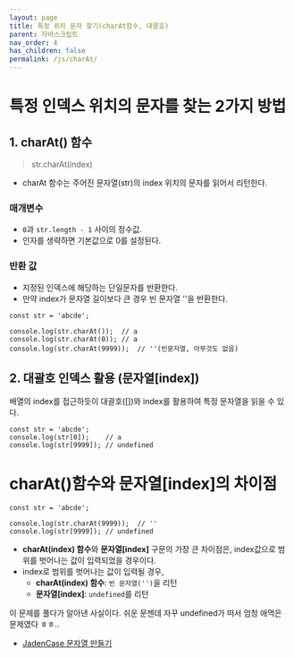```yaml
---
layout: page
title: 특정 위치 문자 찾기(charAt함수, 대괄호)
parent: 자바스크립트
nav_order: 4
has_children: false
permalink: /js/charAt/
---
```


# 특정 인덱스 위치의 문자를 찾는 2가지 방법

## 1\. charAt() 함수

> str.charAt(index)

- charAt 함수는 주어진 문자열(str)의 index 위치의 문자를 읽어서 리턴한다.

### 매개변수  
- `0`과 `str.length - 1` 사이의 정수값.
- 인자를 생략하면 기본값으로 0를 설정된다.

### 반환 값  
- 지정된 인덱스에 해당하는 단일문자를 반환한다.
- 만약 index가 문자열 길이보다 큰 경우 빈 문자열 ''을 반환한다.

```
const str = 'abcde';

console.log(str.charAt());  // a
console.log(str.charAt(0)); // a
console.log(str.charAt(9999));  // ''(빈문자열, 아무것도 없음)
```

## 2\. 대괄호 인덱스 활용 (문자열[index])

배열의 index를 접근하듯이 대괄호([])와 index를 활용하여 특정 문자열을 읽을 수 있다.

```
const str = 'abcde';
console.log(str[0]);    // a
console.log(str[9999]); // undefined
```

# charAt()함수와 문자열[index]의 차이점

```
const str = 'abcde';

console.log(str.charAt(9999));  // ''
console.log(str[9999]); // undefined
```

- **charAt(index) 함수**와 **문자열[index]** 구문의 가장 큰 차이점은, index값으로 범위를 벗어나는 값이 입력되었을 경우이다.  
- index로 범위를 벗어나는 값이 입력될 경우,
    - **charAt(index) 함수**: `빈 문자열('')`을 리턴
    - **문자열[index]**: `undefined`를 리턴

이 문제를 풀다가 알아낸 사실이다. 쉬운 문젠데 자꾸 undefined가 떠서 엄청 애먹은 문제였다 ㅎㅎ..  
- [JadenCase 문자열 만들기](https://programmers.co.kr/learn/courses/30/lessons/12951#)